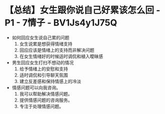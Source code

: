 # 【总结】女生跟你说自己好累该怎么回 - P1 - 7情子 - BV1Js4y1J75Q

-   如何回应女生说自己累的问题
    1.  女生说累是想获得情绪支持
    2.  回应应该是情绪上的支持而非解决问题
    3.  在女生情绪好的时候适时调侃和植入曖昧感
-   男生回应女生打扫不想动的情况
    1.  给予情绪上的安慰和支持
    2.  适时调侃和引导聊天氛围
    3.  建立反差感和保持情感上的冷淡
-   情感问题可以向我咨询。
    1.  我可以帮助解决情感问题。
    2.  提供情感问题的咨询服务。
    3.  专注于处理情感问题。